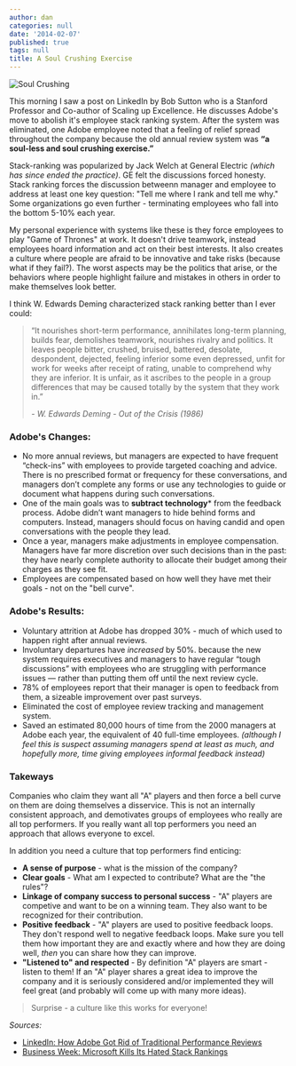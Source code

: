 ```yaml
---
author: dan
categories: null
date: '2014-02-07'
published: true
tags: null
title: A Soul Crushing Exercise
---
```


![Soul Crushing](/img/soulcrushing.jpg)

This morning I saw a post on LinkedIn by Bob Sutton who is a Stanford Professor and Co-author of Scaling up Excellence.  He discusses Adobe's move to abolish it's employee stack ranking system.  After the system was eliminated, one Adobe employee noted that a feeling of relief spread throughout the company because the old annual review system was **“a soul-less and soul crushing exercise.”**

<!--more-->

Stack-ranking was popularized by Jack Welch at General Electric _(which has since ended the practice)_.  GE felt the discussions forced honesty. Stack ranking forces the discussion betweenn manager and employee to address at least one key question: "Tell me where I rank and tell me why."  Some organizations go even further - terminating employees who fall into the bottom 5-10% each year.  

My personal experience with systems like these is they force employees to play "Game of Thrones" at work.  It doesn't drive teamwork, instead employees hoard information and act on their best interests.  It also creates a culture where people are afraid to be innovative and take risks (because what if they fail?). The worst aspects may be the politics that arise, or the behaviors where people highlight failure and mistakes in others in order to make themselves look better.  

I think W. Edwards Deming characterized stack ranking better than I ever could:

> “It nourishes short-term performance, annihilates long-term planning, builds fear, demolishes teamwork, nourishes rivalry and politics. It leaves people bitter, crushed, bruised, battered, desolate, despondent, dejected, feeling inferior some even depressed, unfit for work for weeks after receipt of rating, unable to comprehend why they are inferior. It is unfair, as it ascribes to the people in a group differences that may be caused totally by the system that they work in.”
>
>    _- W. Edwards Deming - Out of the Crisis (1986)_

### Adobe's Changes:

* No more annual reviews, but managers are expected to have frequent “check-ins” with employees to provide targeted coaching and advice. There is no prescribed format or frequency for these conversations, and managers don’t complete any forms or use any technologies to guide or document what happens during such conversations.
* One of the main goals was to **subtract technology*** from the feedback process.  Adobe didn’t want managers to hide behind forms and computers. Instead, managers should focus on having candid and open conversations with the people they lead.
* Once a year, managers make adjustments in employee compensation. Managers have far more discretion over such decisions than in the past: they have nearly complete authority to allocate their budget among their charges as they see fit.
* Employees are compensated based on how well they have met their goals - not on the "bell curve".

### Adobe's Results:

* Voluntary attrition at Adobe has dropped 30% - much of which used to happen right after annual reviews.
* Involuntary departures have _increased_ by 50%. because the new system requires executives and managers to have regular “tough discussions” with employees who are struggling with performance issues — rather than putting them off until the next review cycle.
* 78% of employees report that their manager is open to feedback from them, a sizeable improvement over past surveys.
* Eliminated the cost of employee review tracking and management system.
* Saved an estimated 80,000 hours of time from the 2000 managers at Adobe each year, the equivalent of 40 full-time employees. _(although I feel this is suspect assuming managers spend at least as much, and hopefully more, time giving employees informal feedback instead)_

### Takeways

Companies who claim they want all "A" players and then force a bell curve on them are doing themselves a disservice.  This is not an internally consistent approach, and demotivates groups of employees who really are all top performers. If you really want all top performers you need an approach that allows everyone to excel.

In addition you need a culture that top performers find enticing:

* **A sense of purpose** - what is the mission of the company?  
* **Clear goals** - What am I expected to contribute? What are the "the rules"?
* **Linkage of company success to personal success** - "A" players are competive and want to be on a winning team. They also want to be recognized for their contribution.
* **Positive feedback** - "A" players are used to positive feedback loops.  They don't respond well to negative feedback loops.  Make sure you tell them how important they are and exactly where and how they are doing well, _then_ you can share how they can improve.  
* **"Listened to" and respected** - By definition "A" players are smart - listen to them!  If an "A" player shares a great idea to improve the company and it is seriously considered and/or implemented they will feel great (and probably will come up with many more ideas).

> Surprise - a culture like this works for everyone!


_Sources:_

* [LinkedIn: How Adobe Got Rid of Traditional Performance Reviews](https://www.linkedin.com/today/post/article/20140206114808-15893932-how-adobe-got-rid-of-traditional-performance-reviews?trk=object-title)
* [Business Week: Microsoft Kills Its Hated Stack Rankings](http://www.businessweek.com/articles/2013-11-13/microsoft-kills-its-hated-stack-rankings-dot-does-anyone-do-employee-reviews-right)
